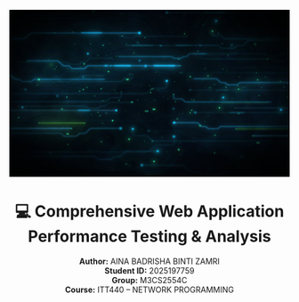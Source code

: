 <p align="center">
  <img src="https://raw.githubusercontent.com/aaxxyeon-bit/images/refs/heads/main/banner.png" alt="Banner" width="1000" height="300"/>
</p>


<h1 align="center">💻 Comprehensive Web Application Performance Testing & Analysis</h1>

<p align="center">
  <strong>Author:</strong> AINA BADRISHA BINTI ZAMRI <br>
  <strong>Student ID:</strong> 2025197759 <br>
  <strong>Group:</strong> M3CS2554C <br>
  <strong>Course:</strong> ITT440 – NETWORK PROGRAMMING
</p>
